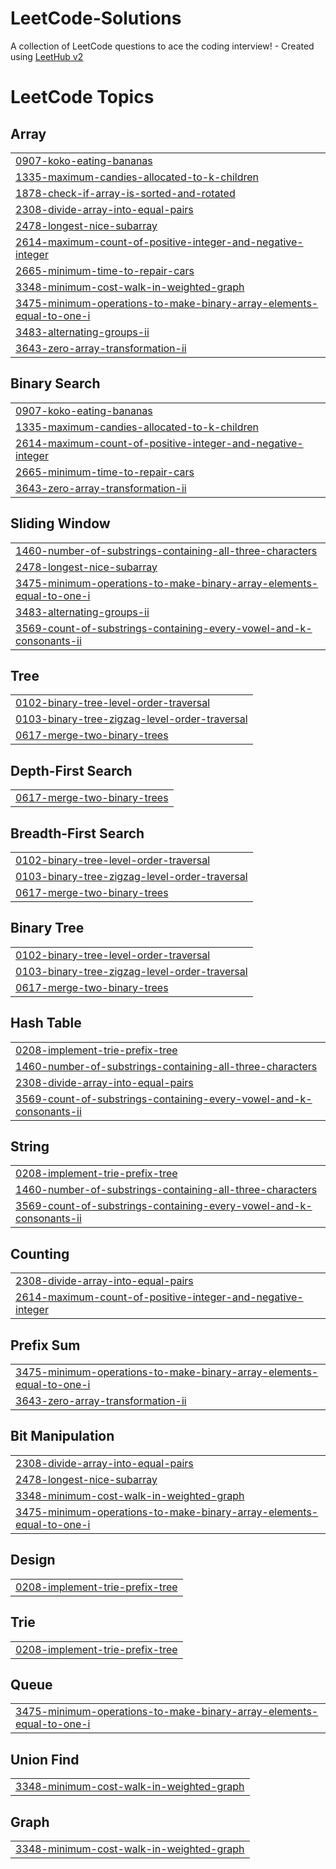# LeetCode-Solutions
A collection of LeetCode questions to ace the coding interview! - Created using [LeetHub v2](https://github.com/arunbhardwaj/LeetHub-2.0)

<!---LeetCode Topics Start-->
# LeetCode Topics
## Array
|  |
| ------- |
| [0907-koko-eating-bananas](https://github.com/prince-mali2/LeetCode-Solutions/tree/master/0907-koko-eating-bananas) |
| [1335-maximum-candies-allocated-to-k-children](https://github.com/prince-mali2/LeetCode-Solutions/tree/master/1335-maximum-candies-allocated-to-k-children) |
| [1878-check-if-array-is-sorted-and-rotated](https://github.com/prince-mali2/LeetCode-Solutions/tree/master/1878-check-if-array-is-sorted-and-rotated) |
| [2308-divide-array-into-equal-pairs](https://github.com/prince-mali2/LeetCode-Solutions/tree/master/2308-divide-array-into-equal-pairs) |
| [2478-longest-nice-subarray](https://github.com/prince-mali2/LeetCode-Solutions/tree/master/2478-longest-nice-subarray) |
| [2614-maximum-count-of-positive-integer-and-negative-integer](https://github.com/prince-mali2/LeetCode-Solutions/tree/master/2614-maximum-count-of-positive-integer-and-negative-integer) |
| [2665-minimum-time-to-repair-cars](https://github.com/prince-mali2/LeetCode-Solutions/tree/master/2665-minimum-time-to-repair-cars) |
| [3348-minimum-cost-walk-in-weighted-graph](https://github.com/prince-mali2/LeetCode-Solutions/tree/master/3348-minimum-cost-walk-in-weighted-graph) |
| [3475-minimum-operations-to-make-binary-array-elements-equal-to-one-i](https://github.com/prince-mali2/LeetCode-Solutions/tree/master/3475-minimum-operations-to-make-binary-array-elements-equal-to-one-i) |
| [3483-alternating-groups-ii](https://github.com/prince-mali2/LeetCode-Solutions/tree/master/3483-alternating-groups-ii) |
| [3643-zero-array-transformation-ii](https://github.com/prince-mali2/LeetCode-Solutions/tree/master/3643-zero-array-transformation-ii) |
## Binary Search
|  |
| ------- |
| [0907-koko-eating-bananas](https://github.com/prince-mali2/LeetCode-Solutions/tree/master/0907-koko-eating-bananas) |
| [1335-maximum-candies-allocated-to-k-children](https://github.com/prince-mali2/LeetCode-Solutions/tree/master/1335-maximum-candies-allocated-to-k-children) |
| [2614-maximum-count-of-positive-integer-and-negative-integer](https://github.com/prince-mali2/LeetCode-Solutions/tree/master/2614-maximum-count-of-positive-integer-and-negative-integer) |
| [2665-minimum-time-to-repair-cars](https://github.com/prince-mali2/LeetCode-Solutions/tree/master/2665-minimum-time-to-repair-cars) |
| [3643-zero-array-transformation-ii](https://github.com/prince-mali2/LeetCode-Solutions/tree/master/3643-zero-array-transformation-ii) |
## Sliding Window
|  |
| ------- |
| [1460-number-of-substrings-containing-all-three-characters](https://github.com/prince-mali2/LeetCode-Solutions/tree/master/1460-number-of-substrings-containing-all-three-characters) |
| [2478-longest-nice-subarray](https://github.com/prince-mali2/LeetCode-Solutions/tree/master/2478-longest-nice-subarray) |
| [3475-minimum-operations-to-make-binary-array-elements-equal-to-one-i](https://github.com/prince-mali2/LeetCode-Solutions/tree/master/3475-minimum-operations-to-make-binary-array-elements-equal-to-one-i) |
| [3483-alternating-groups-ii](https://github.com/prince-mali2/LeetCode-Solutions/tree/master/3483-alternating-groups-ii) |
| [3569-count-of-substrings-containing-every-vowel-and-k-consonants-ii](https://github.com/prince-mali2/LeetCode-Solutions/tree/master/3569-count-of-substrings-containing-every-vowel-and-k-consonants-ii) |
## Tree
|  |
| ------- |
| [0102-binary-tree-level-order-traversal](https://github.com/prince-mali2/LeetCode-Solutions/tree/master/0102-binary-tree-level-order-traversal) |
| [0103-binary-tree-zigzag-level-order-traversal](https://github.com/prince-mali2/LeetCode-Solutions/tree/master/0103-binary-tree-zigzag-level-order-traversal) |
| [0617-merge-two-binary-trees](https://github.com/prince-mali2/LeetCode-Solutions/tree/master/0617-merge-two-binary-trees) |
## Depth-First Search
|  |
| ------- |
| [0617-merge-two-binary-trees](https://github.com/prince-mali2/LeetCode-Solutions/tree/master/0617-merge-two-binary-trees) |
## Breadth-First Search
|  |
| ------- |
| [0102-binary-tree-level-order-traversal](https://github.com/prince-mali2/LeetCode-Solutions/tree/master/0102-binary-tree-level-order-traversal) |
| [0103-binary-tree-zigzag-level-order-traversal](https://github.com/prince-mali2/LeetCode-Solutions/tree/master/0103-binary-tree-zigzag-level-order-traversal) |
| [0617-merge-two-binary-trees](https://github.com/prince-mali2/LeetCode-Solutions/tree/master/0617-merge-two-binary-trees) |
## Binary Tree
|  |
| ------- |
| [0102-binary-tree-level-order-traversal](https://github.com/prince-mali2/LeetCode-Solutions/tree/master/0102-binary-tree-level-order-traversal) |
| [0103-binary-tree-zigzag-level-order-traversal](https://github.com/prince-mali2/LeetCode-Solutions/tree/master/0103-binary-tree-zigzag-level-order-traversal) |
| [0617-merge-two-binary-trees](https://github.com/prince-mali2/LeetCode-Solutions/tree/master/0617-merge-two-binary-trees) |
## Hash Table
|  |
| ------- |
| [0208-implement-trie-prefix-tree](https://github.com/prince-mali2/LeetCode-Solutions/tree/master/0208-implement-trie-prefix-tree) |
| [1460-number-of-substrings-containing-all-three-characters](https://github.com/prince-mali2/LeetCode-Solutions/tree/master/1460-number-of-substrings-containing-all-three-characters) |
| [2308-divide-array-into-equal-pairs](https://github.com/prince-mali2/LeetCode-Solutions/tree/master/2308-divide-array-into-equal-pairs) |
| [3569-count-of-substrings-containing-every-vowel-and-k-consonants-ii](https://github.com/prince-mali2/LeetCode-Solutions/tree/master/3569-count-of-substrings-containing-every-vowel-and-k-consonants-ii) |
## String
|  |
| ------- |
| [0208-implement-trie-prefix-tree](https://github.com/prince-mali2/LeetCode-Solutions/tree/master/0208-implement-trie-prefix-tree) |
| [1460-number-of-substrings-containing-all-three-characters](https://github.com/prince-mali2/LeetCode-Solutions/tree/master/1460-number-of-substrings-containing-all-three-characters) |
| [3569-count-of-substrings-containing-every-vowel-and-k-consonants-ii](https://github.com/prince-mali2/LeetCode-Solutions/tree/master/3569-count-of-substrings-containing-every-vowel-and-k-consonants-ii) |
## Counting
|  |
| ------- |
| [2308-divide-array-into-equal-pairs](https://github.com/prince-mali2/LeetCode-Solutions/tree/master/2308-divide-array-into-equal-pairs) |
| [2614-maximum-count-of-positive-integer-and-negative-integer](https://github.com/prince-mali2/LeetCode-Solutions/tree/master/2614-maximum-count-of-positive-integer-and-negative-integer) |
## Prefix Sum
|  |
| ------- |
| [3475-minimum-operations-to-make-binary-array-elements-equal-to-one-i](https://github.com/prince-mali2/LeetCode-Solutions/tree/master/3475-minimum-operations-to-make-binary-array-elements-equal-to-one-i) |
| [3643-zero-array-transformation-ii](https://github.com/prince-mali2/LeetCode-Solutions/tree/master/3643-zero-array-transformation-ii) |
## Bit Manipulation
|  |
| ------- |
| [2308-divide-array-into-equal-pairs](https://github.com/prince-mali2/LeetCode-Solutions/tree/master/2308-divide-array-into-equal-pairs) |
| [2478-longest-nice-subarray](https://github.com/prince-mali2/LeetCode-Solutions/tree/master/2478-longest-nice-subarray) |
| [3348-minimum-cost-walk-in-weighted-graph](https://github.com/prince-mali2/LeetCode-Solutions/tree/master/3348-minimum-cost-walk-in-weighted-graph) |
| [3475-minimum-operations-to-make-binary-array-elements-equal-to-one-i](https://github.com/prince-mali2/LeetCode-Solutions/tree/master/3475-minimum-operations-to-make-binary-array-elements-equal-to-one-i) |
## Design
|  |
| ------- |
| [0208-implement-trie-prefix-tree](https://github.com/prince-mali2/LeetCode-Solutions/tree/master/0208-implement-trie-prefix-tree) |
## Trie
|  |
| ------- |
| [0208-implement-trie-prefix-tree](https://github.com/prince-mali2/LeetCode-Solutions/tree/master/0208-implement-trie-prefix-tree) |
## Queue
|  |
| ------- |
| [3475-minimum-operations-to-make-binary-array-elements-equal-to-one-i](https://github.com/prince-mali2/LeetCode-Solutions/tree/master/3475-minimum-operations-to-make-binary-array-elements-equal-to-one-i) |
## Union Find
|  |
| ------- |
| [3348-minimum-cost-walk-in-weighted-graph](https://github.com/prince-mali2/LeetCode-Solutions/tree/master/3348-minimum-cost-walk-in-weighted-graph) |
## Graph
|  |
| ------- |
| [3348-minimum-cost-walk-in-weighted-graph](https://github.com/prince-mali2/LeetCode-Solutions/tree/master/3348-minimum-cost-walk-in-weighted-graph) |
<!---LeetCode Topics End-->
